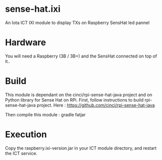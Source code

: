 # sense-hat.ixi
An Iota ICT IXI module to display TXs on Raspberry SensHat led pannel

# Hardware
You will need a Raspberry (3B / 3B+) and the SensHat connected on top of it..

# Build
This module is dependant on the cinci/rpi-sense-hat-java project and on Python library for Sense Hat on RPi.
First, follow instructions to build rpi-sense-hat-java project. Here : https://github.com/cinci/rpi-sense-hat-java

Then compile this module : gradle fatjar

# Execution
Copy the raspberry.ixi-version.jar in your ICT module directory, and restart the ICT service.

